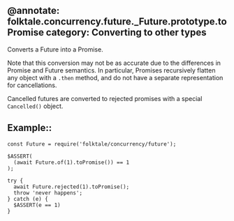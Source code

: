 @annotate: folktale.concurrency.future._Future.prototype.toPromise
category: Converting to other types
---

Converts a Future into a Promise.

Note that this conversion may not be as accurate due to the differences in Promise and Future semantics. In particular, Promises recursively flatten any object with a `.then` method, and do not have a separate representation for cancellations.

Cancelled futures are converted to rejected promises with a special `Cancelled()` object.


## Example::

    const Future = require('folktale/concurrency/future');

    $ASSERT(
      (await Future.of(1).toPromise()) == 1
    );

    try {
      await Future.rejected(1).toPromise();
      throw 'never happens';
    } catch (e) {
      $ASSERT(e == 1)
    }
